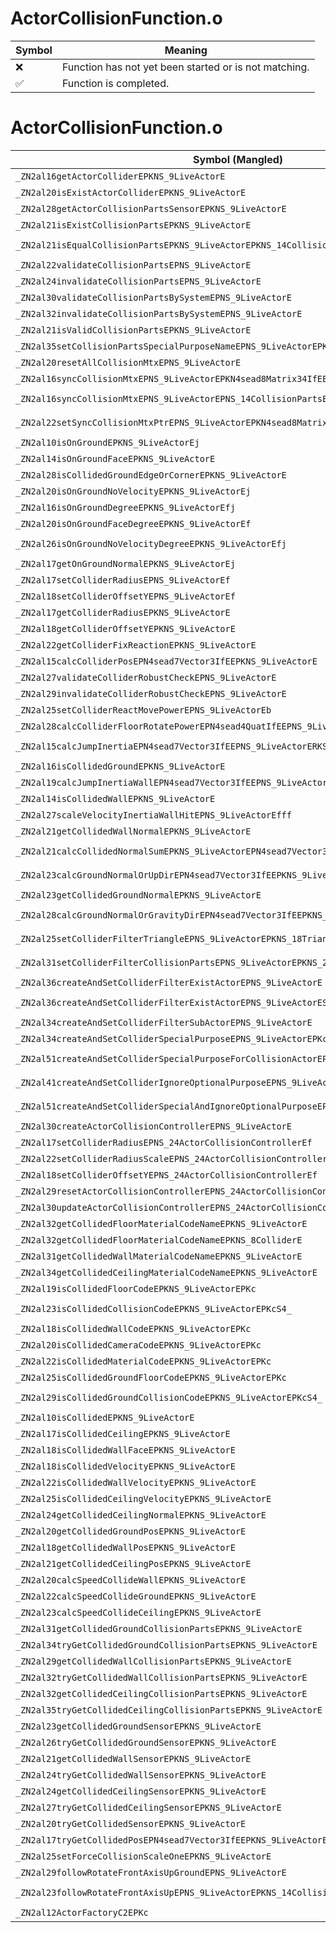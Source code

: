 # ActorCollisionFunction.o
| Symbol | Meaning 
| ------------- | ------------- 
| :x: | Function has not yet been started or is not matching. 
| :white_check_mark: | Function is completed. 


# ActorCollisionFunction.o
| Symbol (Mangled) | Symbol (Demangled) | Decompiled? |
| ------------- |  ------------- | ------------- |
| `_ZN2al16getActorColliderEPKNS_9LiveActorE` | `al::getActorCollider(al::LiveActor const*)` | :white_check_mark: |
| `_ZN2al20isExistActorColliderEPKNS_9LiveActorE` | `al::isExistActorCollider(al::LiveActor const*)` | :white_check_mark: |
| `_ZN2al28getActorCollisionPartsSensorEPKNS_9LiveActorE` | `al::getActorCollisionPartsSensor(al::LiveActor const*)` | :white_check_mark: |
| `_ZN2al21isExistCollisionPartsEPKNS_9LiveActorE` | `al::isExistCollisionParts(al::LiveActor const*)` | :white_check_mark: |
| `_ZN2al21isEqualCollisionPartsEPKNS_9LiveActorEPKNS_14CollisionPartsE` | `al::isEqualCollisionParts(al::LiveActor const*,al::CollisionParts const*)` | :white_check_mark: |
| `_ZN2al22validateCollisionPartsEPNS_9LiveActorE` | `al::validateCollisionParts(al::LiveActor *)` | :white_check_mark: |
| `_ZN2al24invalidateCollisionPartsEPNS_9LiveActorE` | `al::invalidateCollisionParts(al::LiveActor *)` | :white_check_mark: |
| `_ZN2al30validateCollisionPartsBySystemEPNS_9LiveActorE` | `al::validateCollisionPartsBySystem(al::LiveActor *)` | :white_check_mark: |
| `_ZN2al32invalidateCollisionPartsBySystemEPNS_9LiveActorE` | `al::invalidateCollisionPartsBySystem(al::LiveActor *)` | :white_check_mark: |
| `_ZN2al21isValidCollisionPartsEPKNS_9LiveActorE` | `al::isValidCollisionParts(al::LiveActor const*)` | :white_check_mark: |
| `_ZN2al35setCollisionPartsSpecialPurposeNameEPNS_9LiveActorEPKc` | `al::setCollisionPartsSpecialPurposeName(al::LiveActor *,char const*)` | :white_check_mark: |
| `_ZN2al20resetAllCollisionMtxEPNS_9LiveActorE` | `al::resetAllCollisionMtx(al::LiveActor *)` | :white_check_mark: |
| `_ZN2al16syncCollisionMtxEPNS_9LiveActorEPKN4sead8Matrix34IfEE` | `al::syncCollisionMtx(al::LiveActor *,sead::Matrix34<float> const*)` | :white_check_mark: |
| `_ZN2al16syncCollisionMtxEPNS_9LiveActorEPNS_14CollisionPartsEPKN4sead8Matrix34IfEE` | `al::syncCollisionMtx(al::LiveActor *,al::CollisionParts *,sead::Matrix34<float> const*)` | :white_check_mark: |
| `_ZN2al22setSyncCollisionMtxPtrEPNS_9LiveActorEPKN4sead8Matrix34IfEE` | `al::setSyncCollisionMtxPtr(al::LiveActor *,sead::Matrix34<float> const*)` | :white_check_mark: |
| `_ZN2al10isOnGroundEPKNS_9LiveActorEj` | `al::isOnGround(al::LiveActor const*,unsigned int)` | :white_check_mark: |
| `_ZN2al14isOnGroundFaceEPKNS_9LiveActorE` | `al::isOnGroundFace(al::LiveActor const*)` | :white_check_mark: |
| `_ZN2al28isCollidedGroundEdgeOrCornerEPKNS_9LiveActorE` | `al::isCollidedGroundEdgeOrCorner(al::LiveActor const*)` | :white_check_mark: |
| `_ZN2al20isOnGroundNoVelocityEPKNS_9LiveActorEj` | `al::isOnGroundNoVelocity(al::LiveActor const*,unsigned int)` | :white_check_mark: |
| `_ZN2al16isOnGroundDegreeEPKNS_9LiveActorEfj` | `al::isOnGroundDegree(al::LiveActor const*,float,unsigned int)` | :white_check_mark: |
| `_ZN2al20isOnGroundFaceDegreeEPKNS_9LiveActorEf` | `al::isOnGroundFaceDegree(al::LiveActor const*,float)` | :white_check_mark: |
| `_ZN2al26isOnGroundNoVelocityDegreeEPKNS_9LiveActorEfj` | `al::isOnGroundNoVelocityDegree(al::LiveActor const*,float,unsigned int)` | :white_check_mark: |
| `_ZN2al17getOnGroundNormalEPKNS_9LiveActorEj` | `al::getOnGroundNormal(al::LiveActor const*,unsigned int)` | :white_check_mark: |
| `_ZN2al17setColliderRadiusEPNS_9LiveActorEf` | `al::setColliderRadius(al::LiveActor *,float)` | :white_check_mark: |
| `_ZN2al18setColliderOffsetYEPNS_9LiveActorEf` | `al::setColliderOffsetY(al::LiveActor *,float)` | :white_check_mark: |
| `_ZN2al17getColliderRadiusEPKNS_9LiveActorE` | `al::getColliderRadius(al::LiveActor const*)` | :white_check_mark: |
| `_ZN2al18getColliderOffsetYEPKNS_9LiveActorE` | `al::getColliderOffsetY(al::LiveActor const*)` | :white_check_mark: |
| `_ZN2al22getColliderFixReactionEPKNS_9LiveActorE` | `al::getColliderFixReaction(al::LiveActor const*)` | :white_check_mark: |
| `_ZN2al15calcColliderPosEPN4sead7Vector3IfEEPKNS_9LiveActorE` | `al::calcColliderPos(sead::Vector3<float> *,al::LiveActor const*)` | :white_check_mark: |
| `_ZN2al27validateColliderRobustCheckEPNS_9LiveActorE` | `al::validateColliderRobustCheck(al::LiveActor *)` | :white_check_mark: |
| `_ZN2al29invalidateColliderRobustCheckEPNS_9LiveActorE` | `al::invalidateColliderRobustCheck(al::LiveActor *)` | :white_check_mark: |
| `_ZN2al25setColliderReactMovePowerEPNS_9LiveActorEb` | `al::setColliderReactMovePower(al::LiveActor *,bool)` | :white_check_mark: |
| `_ZN2al28calcColliderFloorRotatePowerEPN4sead4QuatIfEEPNS_9LiveActorE` | `al::calcColliderFloorRotatePower(sead::Quat<float> *,al::LiveActor *)` | :white_check_mark: |
| `_ZN2al15calcJumpInertiaEPN4sead7Vector3IfEEPNS_9LiveActorERKS2_f` | `al::calcJumpInertia(sead::Vector3<float> *,al::LiveActor *,sead::Vector3<float> const&,float)` | :white_check_mark: |
| `_ZN2al16isCollidedGroundEPKNS_9LiveActorE` | `al::isCollidedGround(al::LiveActor const*)` | :white_check_mark: |
| `_ZN2al19calcJumpInertiaWallEPN4sead7Vector3IfEEPNS_9LiveActorEf` | `al::calcJumpInertiaWall(sead::Vector3<float> *,al::LiveActor *,float)` | :white_check_mark: |
| `_ZN2al14isCollidedWallEPKNS_9LiveActorE` | `al::isCollidedWall(al::LiveActor const*)` | :white_check_mark: |
| `_ZN2al27scaleVelocityInertiaWallHitEPNS_9LiveActorEfff` | `al::scaleVelocityInertiaWallHit(al::LiveActor *,float,float,float)` | :white_check_mark: |
| `_ZN2al21getCollidedWallNormalEPKNS_9LiveActorE` | `al::getCollidedWallNormal(al::LiveActor const*)` | :white_check_mark: |
| `_ZN2al21calcCollidedNormalSumEPKNS_9LiveActorEPN4sead7Vector3IfEE` | `al::calcCollidedNormalSum(al::LiveActor const*,sead::Vector3<float> *)` | :white_check_mark: |
| `_ZN2al23calcGroundNormalOrUpDirEPN4sead7Vector3IfEEPKNS_9LiveActorE` | `al::calcGroundNormalOrUpDir(sead::Vector3<float> *,al::LiveActor const*)` | :white_check_mark: |
| `_ZN2al23getCollidedGroundNormalEPKNS_9LiveActorE` | `al::getCollidedGroundNormal(al::LiveActor const*)` | :white_check_mark: |
| `_ZN2al28calcGroundNormalOrGravityDirEPN4sead7Vector3IfEEPKNS_9LiveActorE` | `al::calcGroundNormalOrGravityDir(sead::Vector3<float> *,al::LiveActor const*)` | :white_check_mark: |
| `_ZN2al25setColliderFilterTriangleEPNS_9LiveActorEPKNS_18TriangleFilterBaseE` | `al::setColliderFilterTriangle(al::LiveActor *,al::TriangleFilterBase const*)` | :white_check_mark: |
| `_ZN2al31setColliderFilterCollisionPartsEPNS_9LiveActorEPKNS_24CollisionPartsFilterBaseE` | `al::setColliderFilterCollisionParts(al::LiveActor *,al::CollisionPartsFilterBase const*)` | :white_check_mark: |
| `_ZN2al36createAndSetColliderFilterExistActorEPNS_9LiveActorE` | `al::createAndSetColliderFilterExistActor(al::LiveActor *)` | :white_check_mark: |
| `_ZN2al36createAndSetColliderFilterExistActorEPNS_9LiveActorES1_` | `al::createAndSetColliderFilterExistActor(al::LiveActor *,al::LiveActor *)` | :white_check_mark: |
| `_ZN2al34createAndSetColliderFilterSubActorEPNS_9LiveActorE` | `al::createAndSetColliderFilterSubActor(al::LiveActor *)` | :white_check_mark: |
| `_ZN2al34createAndSetColliderSpecialPurposeEPNS_9LiveActorEPKc` | `al::createAndSetColliderSpecialPurpose(al::LiveActor *,char const*)` | :white_check_mark: |
| `_ZN2al51createAndSetColliderSpecialPurposeForCollisionActorEPNS_9LiveActorEPKc` | `al::createAndSetColliderSpecialPurposeForCollisionActor(al::LiveActor *,char const*)` | :white_check_mark: |
| `_ZN2al41createAndSetColliderIgnoreOptionalPurposeEPNS_9LiveActorEPKc` | `al::createAndSetColliderIgnoreOptionalPurpose(al::LiveActor *,char const*)` | :white_check_mark: |
| `_ZN2al51createAndSetColliderSpecialAndIgnoreOptionalPurposeEPNS_9LiveActorEPKcS3_` | `al::createAndSetColliderSpecialAndIgnoreOptionalPurpose(al::LiveActor *,char const*,char const*)` | :white_check_mark: |
| `_ZN2al30createActorCollisionControllerEPNS_9LiveActorE` | `al::createActorCollisionController(al::LiveActor *)` | :white_check_mark: |
| `_ZN2al17setColliderRadiusEPNS_24ActorCollisionControllerEf` | `al::setColliderRadius(al::ActorCollisionController *,float)` | :white_check_mark: |
| `_ZN2al22setColliderRadiusScaleEPNS_24ActorCollisionControllerEf` | `al::setColliderRadiusScale(al::ActorCollisionController *,float)` | :white_check_mark: |
| `_ZN2al18setColliderOffsetYEPNS_24ActorCollisionControllerEf` | `al::setColliderOffsetY(al::ActorCollisionController *,float)` | :white_check_mark: |
| `_ZN2al29resetActorCollisionControllerEPNS_24ActorCollisionControllerEi` | `al::resetActorCollisionController(al::ActorCollisionController *,int)` | :white_check_mark: |
| `_ZN2al30updateActorCollisionControllerEPNS_24ActorCollisionControllerE` | `al::updateActorCollisionController(al::ActorCollisionController *)` | :white_check_mark: |
| `_ZN2al32getCollidedFloorMaterialCodeNameEPKNS_9LiveActorE` | `al::getCollidedFloorMaterialCodeName(al::LiveActor const*)` | :white_check_mark: |
| `_ZN2al32getCollidedFloorMaterialCodeNameEPKNS_8ColliderE` | `al::getCollidedFloorMaterialCodeName(al::Collider const*)` | :white_check_mark: |
| `_ZN2al31getCollidedWallMaterialCodeNameEPKNS_9LiveActorE` | `al::getCollidedWallMaterialCodeName(al::LiveActor const*)` | :white_check_mark: |
| `_ZN2al34getCollidedCeilingMaterialCodeNameEPKNS_9LiveActorE` | `al::getCollidedCeilingMaterialCodeName(al::LiveActor const*)` | :white_check_mark: |
| `_ZN2al19isCollidedFloorCodeEPKNS_9LiveActorEPKc` | `al::isCollidedFloorCode(al::LiveActor const*,char const*)` | :white_check_mark: |
| `_ZN2al23isCollidedCollisionCodeEPKNS_9LiveActorEPKcS4_` | `al::isCollidedCollisionCode(al::LiveActor const*,char const*,char const*)` | :white_check_mark: |
| `_ZN2al18isCollidedWallCodeEPKNS_9LiveActorEPKc` | `al::isCollidedWallCode(al::LiveActor const*,char const*)` | :white_check_mark: |
| `_ZN2al20isCollidedCameraCodeEPKNS_9LiveActorEPKc` | `al::isCollidedCameraCode(al::LiveActor const*,char const*)` | :white_check_mark: |
| `_ZN2al22isCollidedMaterialCodeEPKNS_9LiveActorEPKc` | `al::isCollidedMaterialCode(al::LiveActor const*,char const*)` | :white_check_mark: |
| `_ZN2al25isCollidedGroundFloorCodeEPKNS_9LiveActorEPKc` | `al::isCollidedGroundFloorCode(al::LiveActor const*,char const*)` | :white_check_mark: |
| `_ZN2al29isCollidedGroundCollisionCodeEPKNS_9LiveActorEPKcS4_` | `al::isCollidedGroundCollisionCode(al::LiveActor const*,char const*,char const*)` | :white_check_mark: |
| `_ZN2al10isCollidedEPKNS_9LiveActorE` | `al::isCollided(al::LiveActor const*)` | :white_check_mark: |
| `_ZN2al17isCollidedCeilingEPKNS_9LiveActorE` | `al::isCollidedCeiling(al::LiveActor const*)` | :white_check_mark: |
| `_ZN2al18isCollidedWallFaceEPKNS_9LiveActorE` | `al::isCollidedWallFace(al::LiveActor const*)` | :white_check_mark: |
| `_ZN2al18isCollidedVelocityEPKNS_9LiveActorE` | `al::isCollidedVelocity(al::LiveActor const*)` | :white_check_mark: |
| `_ZN2al22isCollidedWallVelocityEPKNS_9LiveActorE` | `al::isCollidedWallVelocity(al::LiveActor const*)` | :white_check_mark: |
| `_ZN2al25isCollidedCeilingVelocityEPKNS_9LiveActorE` | `al::isCollidedCeilingVelocity(al::LiveActor const*)` | :white_check_mark: |
| `_ZN2al24getCollidedCeilingNormalEPKNS_9LiveActorE` | `al::getCollidedCeilingNormal(al::LiveActor const*)` | :white_check_mark: |
| `_ZN2al20getCollidedGroundPosEPKNS_9LiveActorE` | `al::getCollidedGroundPos(al::LiveActor const*)` | :white_check_mark: |
| `_ZN2al18getCollidedWallPosEPKNS_9LiveActorE` | `al::getCollidedWallPos(al::LiveActor const*)` | :white_check_mark: |
| `_ZN2al21getCollidedCeilingPosEPKNS_9LiveActorE` | `al::getCollidedCeilingPos(al::LiveActor const*)` | :white_check_mark: |
| `_ZN2al20calcSpeedCollideWallEPKNS_9LiveActorE` | `al::calcSpeedCollideWall(al::LiveActor const*)` | :white_check_mark: |
| `_ZN2al22calcSpeedCollideGroundEPKNS_9LiveActorE` | `al::calcSpeedCollideGround(al::LiveActor const*)` | :white_check_mark: |
| `_ZN2al23calcSpeedCollideCeilingEPKNS_9LiveActorE` | `al::calcSpeedCollideCeiling(al::LiveActor const*)` | :white_check_mark: |
| `_ZN2al31getCollidedGroundCollisionPartsEPKNS_9LiveActorE` | `al::getCollidedGroundCollisionParts(al::LiveActor const*)` | :white_check_mark: |
| `_ZN2al34tryGetCollidedGroundCollisionPartsEPKNS_9LiveActorE` | `al::tryGetCollidedGroundCollisionParts(al::LiveActor const*)` | :white_check_mark: |
| `_ZN2al29getCollidedWallCollisionPartsEPKNS_9LiveActorE` | `al::getCollidedWallCollisionParts(al::LiveActor const*)` | :white_check_mark: |
| `_ZN2al32tryGetCollidedWallCollisionPartsEPKNS_9LiveActorE` | `al::tryGetCollidedWallCollisionParts(al::LiveActor const*)` | :white_check_mark: |
| `_ZN2al32getCollidedCeilingCollisionPartsEPKNS_9LiveActorE` | `al::getCollidedCeilingCollisionParts(al::LiveActor const*)` | :white_check_mark: |
| `_ZN2al35tryGetCollidedCeilingCollisionPartsEPKNS_9LiveActorE` | `al::tryGetCollidedCeilingCollisionParts(al::LiveActor const*)` | :white_check_mark: |
| `_ZN2al23getCollidedGroundSensorEPKNS_9LiveActorE` | `al::getCollidedGroundSensor(al::LiveActor const*)` | :white_check_mark: |
| `_ZN2al26tryGetCollidedGroundSensorEPKNS_9LiveActorE` | `al::tryGetCollidedGroundSensor(al::LiveActor const*)` | :white_check_mark: |
| `_ZN2al21getCollidedWallSensorEPKNS_9LiveActorE` | `al::getCollidedWallSensor(al::LiveActor const*)` | :white_check_mark: |
| `_ZN2al24tryGetCollidedWallSensorEPKNS_9LiveActorE` | `al::tryGetCollidedWallSensor(al::LiveActor const*)` | :white_check_mark: |
| `_ZN2al24getCollidedCeilingSensorEPKNS_9LiveActorE` | `al::getCollidedCeilingSensor(al::LiveActor const*)` | :white_check_mark: |
| `_ZN2al27tryGetCollidedCeilingSensorEPKNS_9LiveActorE` | `al::tryGetCollidedCeilingSensor(al::LiveActor const*)` | :white_check_mark: |
| `_ZN2al20tryGetCollidedSensorEPKNS_9LiveActorE` | `al::tryGetCollidedSensor(al::LiveActor const*)` | :white_check_mark: |
| `_ZN2al17tryGetCollidedPosEPN4sead7Vector3IfEEPKNS_9LiveActorE` | `al::tryGetCollidedPos(sead::Vector3<float> *,al::LiveActor const*)` | :white_check_mark: |
| `_ZN2al25setForceCollisionScaleOneEPKNS_9LiveActorE` | `al::setForceCollisionScaleOne(al::LiveActor const*)` | :white_check_mark: |
| `_ZN2al29followRotateFrontAxisUpGroundEPNS_9LiveActorE` | `al::followRotateFrontAxisUpGround(al::LiveActor *)` | :white_check_mark: |
| `_ZN2al23followRotateFrontAxisUpEPNS_9LiveActorEPKNS_14CollisionPartsE` | `al::followRotateFrontAxisUp(al::LiveActor *,al::CollisionParts const*)` | :white_check_mark: |
| `_ZN2al12ActorFactoryC2EPKc` | `al::ActorFactory::ActorFactory(char const*)` | :white_check_mark: |
